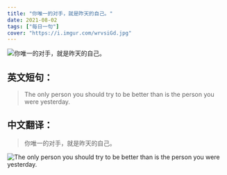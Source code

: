 ```yaml
---
title: "你唯一的对手，就是昨天的自己。"
date: 2021-08-02
tags: ["每日一句"]
cover: "https://i.imgur.com/wrvsiGd.jpg"
---
```


![你唯一的对手，就是昨天的自己。](https://i.imgur.com/MIsOmn9.jpg)

## 英文短句：
> The only person you should try to be better than is the person you were yesterday.

<!--more-->

## 中文翻译：
> 你唯一的对手，就是昨天的自己。

![The only person you should try to be better than is the person you were yesterday.](https://i.imgur.com/0hkymSM.jpg)

